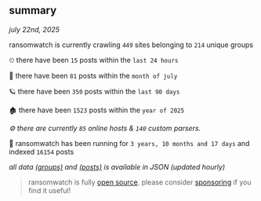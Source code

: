 
## summary
_july 22nd, 2025_

ransomwatch is currently crawling `449` sites belonging to `214` unique groups

⏲ there have been `15` posts within the `last 24 hours`

🦈 there have been `81` posts within the `month of july`

🪐 there have been `350` posts within the `last 90 days`

🏚 there have been `1523` posts within the `year of 2025`

_⚙️ there are currently `85` online hosts & `140` custom parsers._

🦕 ransomwatch has been running for `3 years, 10 months and 17 days` and indexed `16154` posts

_all data  [(groups)](http://ransomwhat.telemetry.ltd/groups) and [(posts)](http://ransomwhat.telemetry.ltd/posts) is available in JSON (updated hourly)_

> ransomwatch is fully [open source](https://github.com/joshhighet/ransomwatch#ransomwatch--). please consider [sponsoring](https://github.com/sponsors/joshhighet) if you find it useful!
